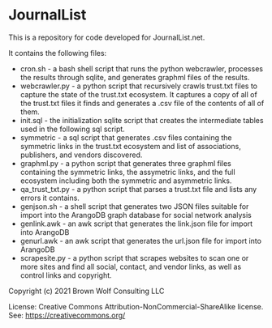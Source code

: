 # JournalList

This is a repository for code developed for JournalList.net.

It contains the following files:

- cron.sh - a bash shell script that runs the python webcrawler, processes the results through sqlite, and generates graphml files of the results.
- webcrawler.py - a python script that recursively crawls trust.txt files to capture the state of the trust.txt ecosystem. It captures a copy of 
  all of the trust.txt files it finds and generates a .csv file of the contents of all of them.
- init.sql - the initialization sqlite script that creates the intermediate tables used in the following sql script.
- symmetric - a sql script that generates .csv files containing the symmetric links in the trust.txt ecosystem and list of associations, publishers,
  and vendors discovered.
- graphml.py - a python script that generates three graphml files containing the symmetric links, the assymetric links, and the full ecosystem including
  both the symmetric and asymmetric links.
- qa_trust_txt.py - a python script that parses a trust.txt file and lists any errors it contains.
- genjson.sh - a shell script that generates two JSON files suitable for import into the ArangoDB graph database for social network analysis
- genlink.awk - an awk script that generates the link.json file for import into ArangoDB
- genurl.awk - an awk script that generates the url.json file for import into ArangoDB
- scrapesite.py - a python script that scrapes websites to scan one or more sites and find all social, contact, and vendor links, as well as control links and copyright.

Copyright (c) 2021 Brown Wolf Consulting LLC

License: Creative Commons Attribution-NonCommercial-ShareAlike license. See: https://creativecommons.org/

